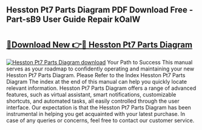 ## Hesston Pt7 Parts Diagram PDF Download Free - Part-sB9 User Guide Repair kOalW

# <h2><a href="http://dfiz5d.blite.top/?on=Hesston+Pt7+Parts+Diagram">🔗Download New 👉🔴 Hesston Pt7 Parts Diagram</a></h2>

[![Hesston Pt7 Parts Diagram download](https://i.imgur.com/lujVjoI.png)](http://dfiz5d.blite.top/?on=Hesston+Pt7+Parts+Diagram)
Your Path to Success This manual serves as your roadmap to confidently operating and maintaining your new Hesston Pt7 Parts Diagram. Please Refer to the Index Hesston Pt7 Parts Diagram The index at the end of this manual can help you quickly locate relevant information. Hesston Pt7 Parts Diagram offers a range of advanced features, such as virtual assistant, smart notifications, customizable shortcuts, and automated tasks, all easily controlled through the user interface. Our expectation is that the Hesston Pt7 Parts Diagram has been instrumental in helping you get acquainted with your latest purchase. In case of any queries or concerns, feel free to contact our customer service.
